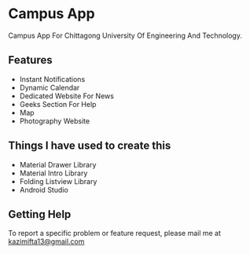 # Campus App
Campus App For Chittagong University Of Engineering And Technology. 

## Features
  - Instant Notifications
  - Dynamic Calendar
  - Dedicated Website For News
  - Geeks Section For Help
  - Map
  - Photography Website


## Things I have used to create this
 - Material Drawer Library
 - Material Intro Library
 - Folding Listview Library
 - Android Studio
 
## Getting Help

To report a specific problem or feature request, please mail me at kazimifta13@gmail.com